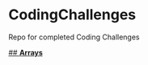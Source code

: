 # CodingChallenges
Repo for completed Coding Challenges


[## **Arrays**](https://github.com/salonishah331/CodingChallenges/tree/master/Arrays)


